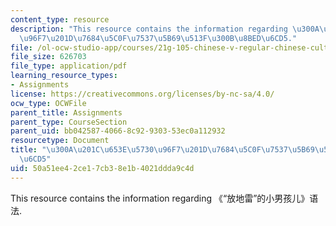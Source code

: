 ```yaml
---
content_type: resource
description: "This resource contains the information regarding \u300A\u201C\u653E\u5730\
  \u96F7\u201D\u7684\u5C0F\u7537\u5B69\u513F\u300B\u8BED\u6CD5."
file: /ol-ocw-studio-app/courses/21g-105-chinese-v-regular-chinese-cultures-society-fall-2003/50a51ee42ce17cb38e1b4021ddda9c4d_MIT21G_105F03_Fang.pdf
file_size: 626703
file_type: application/pdf
learning_resource_types:
- Assignments
license: https://creativecommons.org/licenses/by-nc-sa/4.0/
ocw_type: OCWFile
parent_title: Assignments
parent_type: CourseSection
parent_uid: bb042587-4066-8c92-9303-53ec0a112932
resourcetype: Document
title: "\u300A\u201C\u653E\u5730\u96F7\u201D\u7684\u5C0F\u7537\u5B69\u513F\u300B\u8BED\
  \u6CD5"
uid: 50a51ee4-2ce1-7cb3-8e1b-4021ddda9c4d
---
```

This resource contains the information regarding 《“放地雷”的小男孩儿》语法.